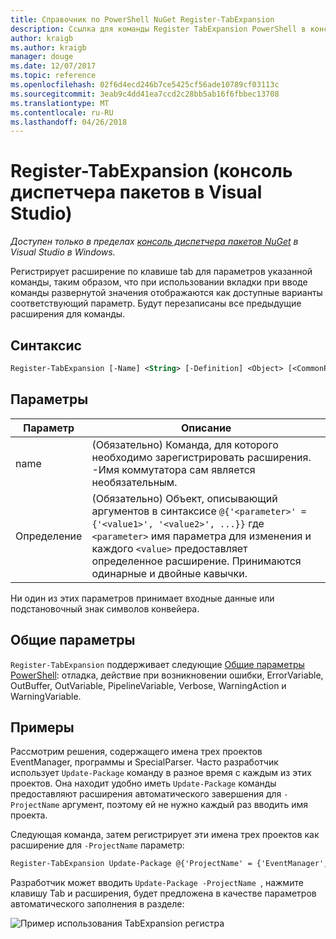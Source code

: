 ```yaml
---
title: Справочник по PowerShell NuGet Register-TabExpansion
description: Ссылка для команды Register TabExpansion PowerShell в консоли диспетчера пакетов NuGet в Visual Studio.
author: kraigb
ms.author: kraigb
manager: douge
ms.date: 12/07/2017
ms.topic: reference
ms.openlocfilehash: 02f6d4ecd246b7ce5425cf56ade10789cf03113c
ms.sourcegitcommit: 3eab9c4dd41ea7ccd2c28bb5ab16f6fbbec13708
ms.translationtype: MT
ms.contentlocale: ru-RU
ms.lasthandoff: 04/26/2018
---
```

# <a name="register-tabexpansion-package-manager-console-in-visual-studio"></a>Register-TabExpansion (консоль диспетчера пакетов в Visual Studio)

*Доступен только в пределах [консоль диспетчера пакетов NuGet](package-manager-console.md) в Visual Studio в Windows.*

Регистрирует расширение по клавише tab для параметров указанной команды, таким образом, что при использовании вкладки при вводе команды развернутой значения отображаются как доступные варианты соответствующий параметр. Будут перезаписаны все предыдущие расширения для команды.

## <a name="syntax"></a>Синтаксис

```ps
Register-TabExpansion [-Name] <String> [-Definition] <Object> [<CommonParameters>]
```

## <a name="parameters"></a>Параметры

| Параметр | Описание |
| --- | --- |
| name | (Обязательно) Команда, для которого необходимо зарегистрировать расширения. -Имя коммутатора сам является необязательным. |
| Определение | (Обязательно) Объект, описывающий аргументов в синтаксисе `@{'<parameter>' = {'<value1>', '<value2>', ...}}` где `<parameter>` имя параметра для изменения и каждого `<value>` предоставляет определенное расширение. Принимаются одинарные и двойные кавычки. |

Ни один из этих параметров принимает входные данные или подстановочный знак символов конвейера.

## <a name="common-parameters"></a>Общие параметры

`Register-TabExpansion` поддерживает следующие [Общие параметры PowerShell](http://go.microsoft.com/fwlink/?LinkID=113216): отладка, действие при возникновении ошибки, ErrorVariable, OutBuffer, OutVariable, PipelineVariable, Verbose, WarningAction и WarningVariable.

## <a name="examples"></a>Примеры

Рассмотрим решения, содержащего имена трех проектов EventManager, программы и SpecialParser. Часто разработчик использует `Update-Package` команду в разное время с каждым из этих проектов. Она находит удобно иметь `Update-Package` команды предоставляют расширения автоматического завершения для `-ProjectName` аргумент, поэтому ей не нужно каждый раз вводить имя проекта. 

Следующая команда, затем регистрирует эти имена трех проектов как расширение для `-ProjectName` параметр:

```ps
Register-TabExpansion Update-Package @{'ProjectName' = {'EventManager', 'Utilities', 'SpecialParser'}}    
```

Разработчик может вводить `Update-Package -ProjectName `, нажмите клавишу Tab и расширения, будет предложена в качестве параметров автоматического заполнения в разделе:

![Пример использования TabExpansion регистра](media/Register-TabExpansion-Example.png)
